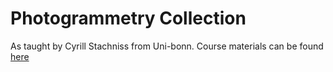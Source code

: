 # Photogrammetry Collection

As taught by Cyrill Stachniss from Uni-bonn.
   Course materials can be found [here](https://www.ipb.uni-bonn.de/photo12-2021/#2)

